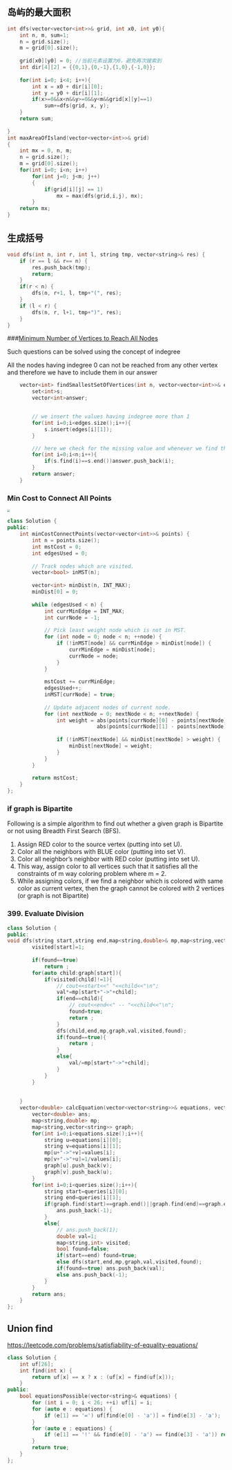 ## 岛屿的最大面积

```cpp
int dfs(vector<vector<int>>& grid, int x0, int y0){  
    int n, m, sum=1;  
    n = grid.size();  
    m = grid[0].size();  
  
    grid[x0][y0] = 0; //当前元素设置为0，避免再次搜索到  
    int dir[4][2] = {{0,1},{0,-1},{1,0},{-1,0}};  
  
    for(int i=0; i<4; i++){  
        int x = x0 + dir[i][0];  
        int y = y0 + dir[i][1];  
        if(x>=0&&x<n&&y>=0&&y<m&&grid[x][y]==1)  
            sum+=dfs(grid, x, y);  
    }  
    return sum;  
  
}  
int maxAreaOfIsland(vector<vector<int>>& grid)   
{  
    int mx = 0, n, m;  
    n = grid.size();  
    m = grid[0].size();  
    for(int i=0; i<n; i++)  
        for(int j=0; j<m; j++)  
        {  
            if(grid[i][j] == 1)     
                mx = max(dfs(grid,i,j), mx);  
        }  
    return mx;  
} 
```

## 生成括号

```cpp
void dfs(int n, int r, int l, string tmp, vector<string>& res) {
    if (r == l && r== n) {
        res.push_back(tmp);
        return;
    }
    if(r < n) {
        dfs(n, r+1, l, tmp+"(", res); 
    }
    if (l < r) {
        dfs(n, r, l+1, tmp+")", res); 
    }
}
```

###[Minimum Number of Vertices to Reach All Nodes]()

Such questions can be solved using the concept of indegree

All the nodes having indegree 0 can not be reached from any other vertex and therefore we have to include them in our answer

```cpp
    vector<int> findSmallestSetOfVertices(int n, vector<vector<int>>& edges) {
        set<int>s;
        vector<int>answer;


        // we insert the values having indegree more than 1
        for(int i=0;i<edges.size();i++){
            s.insert(edges[i][1]);
        }

        /// here we check for the missing value and whenever we find the such node we push it in our vector
        for(int i=0;i<n;i++){
            if(s.find(i)==s.end())answer.push_back(i);
        }
        return answer;
    }
```

### Min Cost to Connect All Points

<img src="https://tva1.sinaimg.cn/large/e6c9d24egy1h1nkoyuq23j20pc0iwgm9.jpg" style="zoom:40%;" />



```cpp
class Solution {
public:
    int minCostConnectPoints(vector<vector<int>>& points) {
        int n = points.size();
        int mstCost = 0;
        int edgesUsed = 0;
        
        // Track nodes which are visited.
        vector<bool> inMST(n);
        
        vector<int> minDist(n, INT_MAX);
        minDist[0] = 0;
        
        while (edgesUsed < n) {
            int currMinEdge = INT_MAX;
            int currNode = -1;
            
            // Pick least weight node which is not in MST.
            for (int node = 0; node < n; ++node) {
                if (!inMST[node] && currMinEdge > minDist[node]) {
                    currMinEdge = minDist[node];
                    currNode = node;
                }
            }
            
            mstCost += currMinEdge;
            edgesUsed++;
            inMST[currNode] = true;
            
            // Update adjacent nodes of current node.
            for (int nextNode = 0; nextNode < n; ++nextNode) {
                int weight = abs(points[currNode][0] - points[nextNode][0]) + 
                             abs(points[currNode][1] - points[nextNode][1]);
                
                if (!inMST[nextNode] && minDist[nextNode] > weight) {
                    minDist[nextNode] = weight;
                }
            }
        }
        
        return mstCost;
    }
};
```

### if graph is Bipartite

Following is a simple algorithm to find out whether a given graph is Bipartite or not using Breadth First Search (BFS). 

1. Assign RED color to the source vertex (putting into set U). 
2. Color all the neighbors with BLUE color (putting into set V). 
3. Color all neighbor’s neighbor with RED color (putting into set U). 
4. This way, assign color to all vertices such that it satisfies all the constraints of m way coloring problem where m = 2. 
5. While assigning colors, if we find a neighbor which is colored with same color as current vertex, then the graph cannot be colored with 2 vertices (or graph is not Bipartite) 

### 399. Evaluate Division

```cpp
class Solution {
public:
void dfs(string start,string end,map<string,double>& mp,map<string,vector<string>>& graph,double& val,map<string,int>& visited,bool& found){
        visited[start]=1;
    
        if(found==true)
            return ;
        for(auto child:graph[start]){
            if(visited[child]!=1){
                // cout<<start<<" "<<child<<"\n";
                val*=mp[start+"->"+child];
                if(end==child){
                    // cout<<end<<" -- "<<child<<"\n";
                    found=true;
                    return ;
                }
                dfs(child,end,mp,graph,val,visited,found);
                if(found==true){
                    return ;
                }
                else{
                    val/=mp[start+"->"+child];
                }
            }
        }
       
        
    }
    vector<double> calcEquation(vector<vector<string>>& equations, vector<double>& values, vector<vector<string>>& queries) {
        vector<double> ans;
        map<string,double> mp;
        map<string,vector<string>> graph;
        for(int i=0;i<equations.size();i++){
            string u=equations[i][0];
            string v=equations[i][1];
            mp[u+"->"+v]=values[i];
            mp[v+"->"+u]=1/values[i];
            graph[u].push_back(v);
            graph[v].push_back(u);
        }
        for(int i=0;i<queries.size();i++){
            string start=queries[i][0];
            string end=queries[i][1];
            if(graph.find(start)==graph.end()||graph.find(end)==graph.end()){
                ans.push_back(-1);
            }
            else{
                // ans.push_back(1);
                double val=1;
                map<string,int> visited;
                bool found=false;
                if(start==end) found=true;
                else dfs(start,end,mp,graph,val,visited,found);
                if(found==true) ans.push_back(val);
                else ans.push_back(-1);
            }
        }
        return ans;
    }
};
```

## Union find

https://leetcode.com/problems/satisfiability-of-equality-equations/

```cpp
class Solution {
    int uf[26];
    int find(int x) {
        return uf[x] == x ? x : (uf[x] = find(uf[x]));
    }
public:
    bool equationsPossible(vector<string>& equations) {
        for (int i = 0; i < 26; ++i) uf[i] = i;
        for (auto e : equations) {
            if (e[1] == '=') uf[find(e[0] - 'a')] = find(e[3] - 'a'); 
        }
        for (auto e : equations) {
            if (e[1] == '!' && find(e[0] - 'a') == find(e[3] - 'a')) return false;
        }
        return true;
    }
};
```

